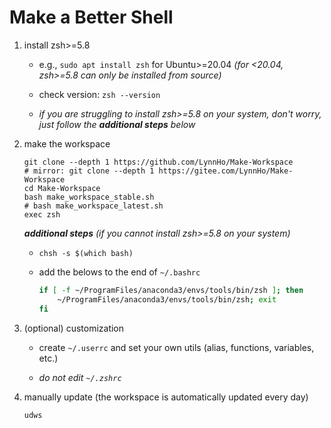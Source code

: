 # Make a Better Shell

1. install zsh>=5.8

    + e.g., `sudo apt install zsh` for Ubuntu>=20.04 *(for <20.04, zsh>=5.8 can only be installed from source)*

    + check version: `zsh --version`

    + *if you are struggling to install zsh>=5.8 on your system, don't worry, just follow the __additional steps__ below*


2. make the workspace

    ```console
    git clone --depth 1 https://github.com/LynnHo/Make-Workspace
    # mirror: git clone --depth 1 https://gitee.com/LynnHo/Make-Workspace
    cd Make-Workspace
    bash make_workspace_stable.sh
    # bash make_workspace_latest.sh
    exec zsh
    ```

    *__additional steps__ (if you cannot install zsh>=5.8 on your system)*

    + `chsh -s $(which bash)`

    + add the belows to the end of `~/.bashrc`

        ```bash
        if [ -f ~/ProgramFiles/anaconda3/envs/tools/bin/zsh ]; then
            ~/ProgramFiles/anaconda3/envs/tools/bin/zsh; exit
        fi
        ```


3. (optional) customization

    + create `~/.userrc` and set your own utils (alias, functions, variables, etc.)
  
    + *do not edit `~/.zshrc`*

5. manually update (the workspace is automatically updated every day)

    ```console
    udws
    ```
